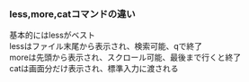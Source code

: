 ### less,more,catコマンドの違い
<!-- {ISSUEタイトル}.md になります -->
<!-- ISSUEラベル名に対応するディレクトリに格納されます -->
<!-- ISSUEタイトルに`###`を足して、descriptionの1行目に自動追記します -->
基本的にはlessがベスト    
lessはファイル末尾から表示され、検索可能、qで終了  
moreは先頭から表示され、スクロール可能、最後まで行くと終了  
catは画面分だけ表示され、標準入力に渡される  
